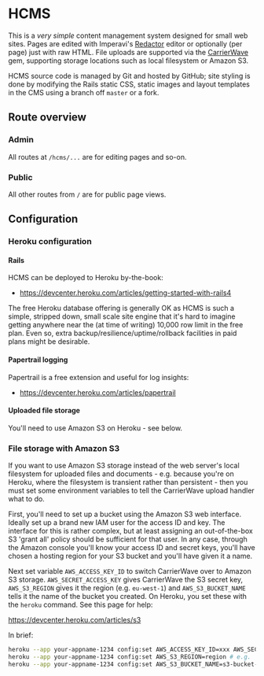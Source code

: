 # HCMS

This is a _very simple_ content management system designed for small web sites. Pages are edited with Imperavi's [Redactor](https://imperavi.com/redactor/) editor or optionally (per page) just with raw HTML. File uploads are supported via the [CarrierWave](https://github.com/carrierwaveuploader/carrierwave) gem, supporting storage locations such as local filesystem or Amazon S3.

HCMS source code is managed by Git and hosted by GitHub; site styling is done by modifying the Rails static CSS, static images and layout templates in the CMS using a branch off `master` or a fork.

## Route overview

### Admin

All routes at `/hcms/...` are for editing pages and so-on.

### Public

All other routes from `/` are for public page views.

## Configuration

### Heroku configuration

#### Rails

HCMS can be deployed to Heroku by-the-book:

* https://devcenter.heroku.com/articles/getting-started-with-rails4

The free Heroku database offering is generally OK as HCMS is such a simple, stripped down, small scale site engine that it's hard to imagine getting anywhere near the (at time of writing) 10,000 row limit in the free plan. Even so, extra backup/resilience/uptime/rollback facilities in paid plans might be desirable.

#### Papertrail logging

Papertrail is a free extension and useful for log insights:

* https://devcenter.heroku.com/articles/papertrail

#### Uploaded file storage

You'll need to use Amazon S3 on Heroku - see below.

### File storage with Amazon S3

If you want to use Amazon S3 storage instead of the web server's local filesystem for uploaded files and documents - e.g. because you're on Heroku, where the filesystem is transient rather than persistent - then you must set some environment variables to tell the CarrierWave upload handler what to do.

First, you'll need to set up a bucket using the Amazon S3 web interface. Ideally set up a brand new IAM user for the access ID and key. The interface for this is rather complex, but at least assigning an out-of-the-box S3 'grant all' policy should be sufficient for that user. In any case, through the Amazon console you'll know your access ID and secret keys, you'll have chosen a hosting region for your S3 bucket and you'll have given it a name.

Next set variable `AWS_ACCESS_KEY_ID` to switch CarrierWave over to Amazon S3 storage. `AWS_SECRET_ACCESS_KEY` gives CarrierWave the S3 secret key, `AWS_S3_REGION` gives it the region (e.g. `eu-west-1`) and `AWS_S3_BUCKET_NAME` tells it the name of the bucket you created. On Heroku, you set these with the `heroku` command. See this page for help:

  https://devcenter.heroku.com/articles/s3

In brief:

```sh
heroku --app your-appname-1234 config:set AWS_ACCESS_KEY_ID=xxx AWS_SECRET_ACCESS_KEY=yyy
heroku --app your-appname-1234 config:set AWS_S3_REGION=region # e.g. 'eu-west-1'
heroku --app your-appname-1234 config:set AWS_S3_BUCKET_NAME=s3-bucket-name
```
